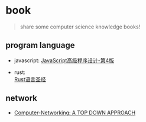 # book

> share some computer science knowledge books!  

## program language  

* javascript:
  [JavaScript高级程序设计-第4版](./program-language/JavaScript高级程序设计-第4版.pdf)  

* rust:  
  [Rust语言圣经](./program-language/Rust语言圣经.pdf)  

## network  

* [Computer-Networking: A TOP DOWN APPROACH](./computer-network/Computer-Networking.pdf)
